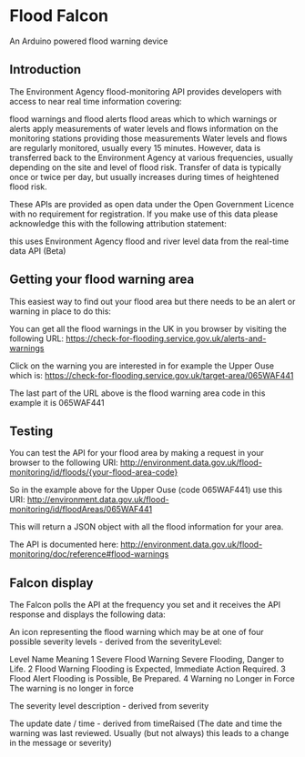 # Flood Falcon
An Arduino powered flood warning device

## Introduction
The Environment Agency flood-monitoring API provides developers with access to near real time information covering:

flood warnings and flood alerts
flood areas which to which warnings or alerts apply
measurements of water levels and flows
information on the monitoring stations providing those measurements
Water levels and flows are regularly monitored, usually every 15 minutes. However, data is transferred back to the Environment Agency at various frequencies, usually depending on the site and level of flood risk. Transfer of data is typically once or twice per day, but usually increases during times of heightened flood risk.

These APIs are provided as open data under the Open Government Licence with no requirement for registration. If you make use of this data please acknowledge this with the following attribution statement:

this uses Environment Agency flood and river level data from the real-time data API (Beta)

## Getting your flood warning area
This easiest way to find out your flood area but there needs to be an alert or warning in place to do this:

You can get all the flood warnings in the UK in you browser by visiting the following URL:
https://check-for-flooding.service.gov.uk/alerts-and-warnings

Click on the warning you are interested in for example the Upper Ouse which is:
https://check-for-flooding.service.gov.uk/target-area/065WAF441

The last part of the URL above is the flood warning area code in this example it is 065WAF441

## Testing
You can test the API for your flood area by making a request in your browser to the following URI:
http://environment.data.gov.uk/flood-monitoring/id/floods/{your-flood-area-code}

So in the example above for the Upper Ouse (code 065WAF441) use this URI:
http://environment.data.gov.uk/flood-monitoring/id/floodAreas/065WAF441

This will return a JSON object with all the flood information for your area.

The API is documented here:
http://environment.data.gov.uk/flood-monitoring/doc/reference#flood-warnings

## Falcon display
The Falcon polls the API at the frequency you set and it receives the API response and displays the following data:

An icon representing the flood warning which may be at one of four possible severity levels - derived from the severityLevel:

Level	Name				Meaning
1	Severe Flood Warning		Severe Flooding, Danger to Life.
2	Flood Warning			Flooding is Expected, Immediate Action Required.
3	Flood Alert			Flooding is Possible, Be Prepared.
4	Warning no Longer in Force	The warning is no longer in force

The severity level description - derived from severity

The update date / time - derived from timeRaised (The date and time the warning was last reviewed. Usually (but not always) this leads to a change in the message or severity)

